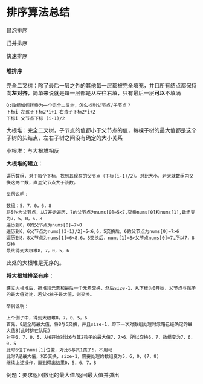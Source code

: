 # 排序算法总结

冒泡排序

归并排序

快速排序

#### 堆排序

完全二叉树：除了最后一层之外的其他每一层都被完全填充，并且所有结点都保持向**左对齐**，简单来说就是每一层都是从左往右填，只有最后一层**可以**不填满

```
Q:数组如何转换为一个完全二叉树，怎么找到父节点/子节点？
下标i 左孩子下标2*i+1 右孩子下标2*i+2
下标i 父节点下标 (i-1)/2
```

大根堆：完全二叉树，子节点的值都小于父节点的值，每棵子树的最大值都是这个子树的头结点，左右子树之间没有确定的大小关系

小根堆：与大根堆相反

**大根堆的建立**：

```
遍历数组，对于每个下标，找到其现在的父节点（下标(i-1)/2）。对比大小，若大就数组内交换这两个数，直至父节点大于该数。

举例说明：

数组：5，7，0，6，8
将5作为父节点，从7开始遍历，7的父节点为nums[0]=5<7,交换nums[0]和nums[1],数组变为7，5，0，6，8
遍历到0，0的父节点为nums[0]=7>0
遍历到6，6父节点为nums[(3-1)/2]=5<6,6，5交换后，6的父节点为nums[0]=7>6
遍历到8，8父节点为nums[1]=6<8,6，8交换后，nums[1]=8>父节点nums[0]=7,所以7，8交换
最终得到大根堆8，7，0，5，6

```

此处的大根堆是无序的。

**将大根堆排至有序**：

```
建立大根堆后，把堆顶元素和最后一个元素交换，然后size-1，从下标为0开始，父节点与孩子的最大值对比，若父<孩子最大值，则交换。

举例说明：

上个例子中，得到大根堆8，7，0，5，6
首先，8是全局最大值，将8与6交换，并且size-1，即下一次对数组处理时忽略已经确定的最大值8(此时排在队尾)
对于6，7，0，5，从6开始对比6与其2孩子的最大值7，7>6，所以交换6，7，数组变为7，6，0，5
此时6位于nums[1]位置，对比6与其1孩子5，不用动
此时7是最大值，和5交换，size-1，需要处理的数组变为5，6，0，(7，8)
继续上述操作，直到得出结果0，5，6，7，8

```



例题：要求返回数组的最大值/返回最大值并弹出